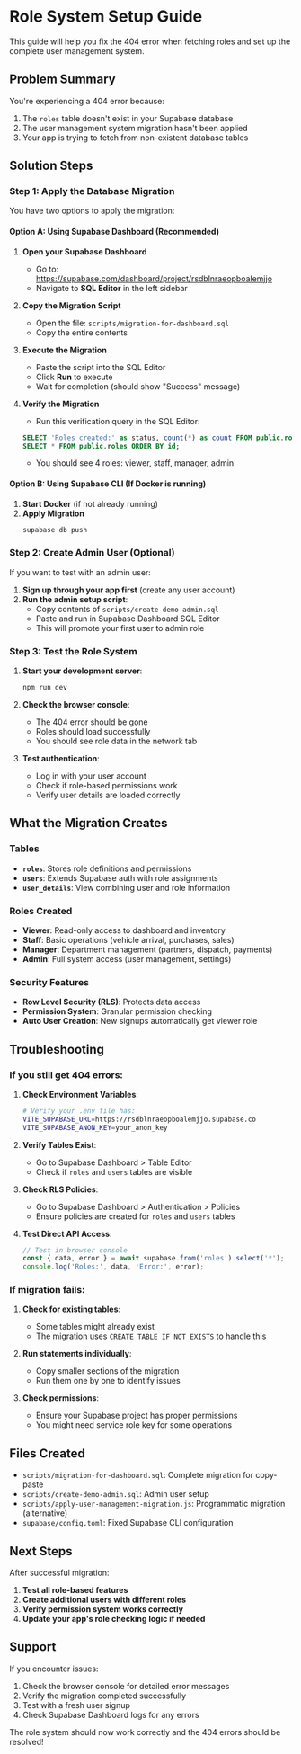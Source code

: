 # Role System Setup Guide

This guide will help you fix the 404 error when fetching roles and set up the complete user management system.

## Problem Summary

You're experiencing a 404 error because:
1. The `roles` table doesn't exist in your Supabase database
2. The user management system migration hasn't been applied
3. Your app is trying to fetch from non-existent database tables

## Solution Steps

### Step 1: Apply the Database Migration

You have two options to apply the migration:

#### Option A: Using Supabase Dashboard (Recommended)

1. **Open your Supabase Dashboard**
   - Go to: https://supabase.com/dashboard/project/rsdblnraeopboalemjjo
   - Navigate to **SQL Editor** in the left sidebar

2. **Copy the Migration Script**
   - Open the file: `scripts/migration-for-dashboard.sql`
   - Copy the entire contents

3. **Execute the Migration**
   - Paste the script into the SQL Editor
   - Click **Run** to execute
   - Wait for completion (should show "Success" message)

4. **Verify the Migration**
   - Run this verification query in the SQL Editor:
   ```sql
   SELECT 'Roles created:' as status, count(*) as count FROM public.roles;
   SELECT * FROM public.roles ORDER BY id;
   ```
   - You should see 4 roles: viewer, staff, manager, admin

#### Option B: Using Supabase CLI (If Docker is running)

1. **Start Docker** (if not already running)
2. **Apply Migration**
   ```bash
   supabase db push
   ```

### Step 2: Create Admin User (Optional)

If you want to test with an admin user:

1. **Sign up through your app first** (create any user account)
2. **Run the admin setup script**:
   - Copy contents of `scripts/create-demo-admin.sql`
   - Paste and run in Supabase Dashboard SQL Editor
   - This will promote your first user to admin role

### Step 3: Test the Role System

1. **Start your development server**:
   ```bash
   npm run dev
   ```

2. **Check the browser console**:
   - The 404 error should be gone
   - Roles should load successfully
   - You should see role data in the network tab

3. **Test authentication**:
   - Log in with your user account
   - Check if role-based permissions work
   - Verify user details are loaded correctly

## What the Migration Creates

### Tables
- **`roles`**: Stores role definitions and permissions
- **`users`**: Extends Supabase auth with role assignments
- **`user_details`**: View combining user and role information

### Roles Created
- **Viewer**: Read-only access to dashboard and inventory
- **Staff**: Basic operations (vehicle arrival, purchases, sales)
- **Manager**: Department management (partners, dispatch, payments)
- **Admin**: Full system access (user management, settings)

### Security Features
- **Row Level Security (RLS)**: Protects data access
- **Permission System**: Granular permission checking
- **Auto User Creation**: New signups automatically get viewer role

## Troubleshooting

### If you still get 404 errors:

1. **Check Environment Variables**:
   ```bash
   # Verify your .env file has:
   VITE_SUPABASE_URL=https://rsdblnraeopboalemjjo.supabase.co
   VITE_SUPABASE_ANON_KEY=your_anon_key
   ```

2. **Verify Tables Exist**:
   - Go to Supabase Dashboard > Table Editor
   - Check if `roles` and `users` tables are visible

3. **Check RLS Policies**:
   - Go to Supabase Dashboard > Authentication > Policies
   - Ensure policies are created for `roles` and `users` tables

4. **Test Direct API Access**:
   ```javascript
   // Test in browser console
   const { data, error } = await supabase.from('roles').select('*');
   console.log('Roles:', data, 'Error:', error);
   ```

### If migration fails:

1. **Check for existing tables**:
   - Some tables might already exist
   - The migration uses `CREATE TABLE IF NOT EXISTS` to handle this

2. **Run statements individually**:
   - Copy smaller sections of the migration
   - Run them one by one to identify issues

3. **Check permissions**:
   - Ensure your Supabase project has proper permissions
   - You might need service role key for some operations

## Files Created

- `scripts/migration-for-dashboard.sql`: Complete migration for copy-paste
- `scripts/create-demo-admin.sql`: Admin user setup
- `scripts/apply-user-management-migration.js`: Programmatic migration (alternative)
- `supabase/config.toml`: Fixed Supabase CLI configuration

## Next Steps

After successful migration:

1. **Test all role-based features**
2. **Create additional users with different roles**
3. **Verify permission system works correctly**
4. **Update your app's role checking logic if needed**

## Support

If you encounter issues:
1. Check the browser console for detailed error messages
2. Verify the migration completed successfully
3. Test with a fresh user signup
4. Check Supabase Dashboard logs for any errors

The role system should now work correctly and the 404 errors should be resolved!
